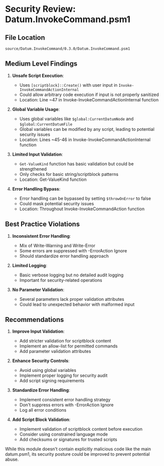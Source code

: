 # Security Review: Datum.InvokeCommand.psm1

## File Location

`source/Datum.InvokeCommand/0.3.0/Datum.InvokeCommand.psm1`

## Medium Level Findings

1. **Unsafe Script Execution**:
   - Uses `[scriptblock]::Create()` with user input in `Invoke-InvokeCommandActionInternal`
   - Could allow arbitrary code execution if input is not properly sanitized
   - Location: Line ~47 in Invoke-InvokeCommandActionInternal function

2. **Global Variable Usage**:
   - Uses global variables like `$global:CurrentDatumNode` and `$global:CurrentDatumFile`
   - Global variables can be modified by any script, leading to potential security issues
   - Location: Lines ~45-46 in Invoke-InvokeCommandActionInternal function

3. **Limited Input Validation**:
   - `Get-ValueKind` function has basic validation but could be strengthened
   - Only checks for basic string/scriptblock patterns
   - Location: Get-ValueKind function

4. **Error Handling Bypass**:
   - Error handling can be bypassed by setting `$throwOnError` to false
   - Could mask potential security issues
   - Location: Throughout Invoke-InvokeCommandAction function

## Best Practice Violations

1. **Inconsistent Error Handling**:
   - Mix of Write-Warning and Write-Error
   - Some errors are suppressed with -ErrorAction Ignore
   - Should standardize error handling approach

2. **Limited Logging**:
   - Basic verbose logging but no detailed audit logging
   - Important for security-related operations

3. **No Parameter Validation**:
   - Several parameters lack proper validation attributes
   - Could lead to unexpected behavior with malformed input

## Recommendations

1. **Improve Input Validation**:
   - Add stricter validation for scriptblock content
   - Implement an allow-list for permitted commands
   - Add parameter validation attributes

2. **Enhance Security Controls**:
   - Avoid using global variables
   - Implement proper logging for security audit
   - Add script signing requirements

3. **Standardize Error Handling**:
   - Implement consistent error handling strategy
   - Don't suppress errors with -ErrorAction Ignore
   - Log all error conditions

4. **Add Script Block Validation**:
   - Implement validation of scriptblock content before execution
   - Consider using constrained language mode
   - Add checksums or signatures for trusted scripts

While this module doesn't contain explicitly malicious code like the main datum.psm1, its security posture could be improved to prevent potential abuse.
